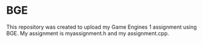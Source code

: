 # BGE
This repository was created to upload my Game Engines 1 assignment using BGE. My assignment is myassignment.h and my assignment.cpp.
